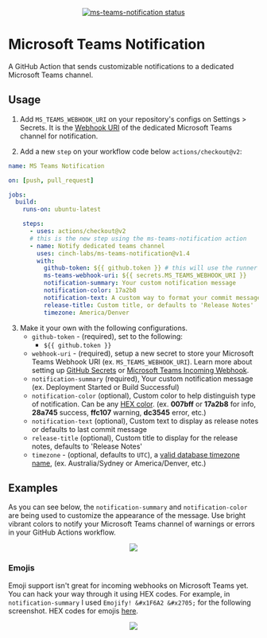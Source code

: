 <p align="center">
  <a href="https://github.com/jdcargile/ms-teams-notification/actions"><img alt="ms-teams-notification status" src="https://github.com/jdcargile/ms-teams-notification/workflows/Build%20&%20Test/badge.svg"></a>
</p>

# Microsoft Teams Notification 
A GitHub Action that sends customizable notifications to a dedicated Microsoft Teams channel.

## Usage
1. Add `MS_TEAMS_WEBHOOK_URI` on your repository's configs on Settings > Secrets. It is the [Webhook URI](https://docs.microsoft.com/en-us/microsoftteams/platform/webhooks-and-connectors/how-to/add-incoming-webhook) of the dedicated Microsoft Teams channel for notification.

2) Add a new `step` on your workflow code below `actions/checkout@v2`:

```yaml
name: MS Teams Notification

on: [push, pull_request]

jobs:
  build:
    runs-on: ubuntu-latest

    steps:
      - uses: actions/checkout@v2
      # this is the new step using the ms-teams-notification action
      - name: Notify dedicated teams channel
        uses: cinch-labs/ms-teams-notification@v1.4
        with:
          github-token: ${{ github.token }} # this will use the runner's token.
          ms-teams-webhook-uri: ${{ secrets.MS_TEAMS_WEBHOOK_URI }}
          notification-summary: Your custom notification message 
          notification-color: 17a2b8
          notification-text: A custom way to format your commit message, or it defaults to the last commit message if not set
          release-title: Custom title, or defaults to 'Release Notes'
          timezone: America/Denver
```

3. Make it your own with the following configurations.
   - `github-token` - (required), set to the following:
     - `${{ github.token }}`
   - `webhook-uri` - (required), setup a new secret to store your Microsoft Teams Webhook URI (ex. `MS_TEAMS_WEBHOOK_URI`). Learn more about setting up [GitHub Secrets](https://help.github.com/en/actions/configuring-and-managing-workflows/creating-and-storing-encrypted-secrets) or [Microsoft Teams Incoming Webhook](https://docs.microsoft.com/en-us/microsoftteams/platform/webhooks-and-connectors/how-to/add-incoming-webhook).
   - `notification-summary` (required), Your custom notification message (ex. Deployment Started or Build Successful)
   - `notification-color` (optional), Custom color to help distinguish type of notification. Can be any [HEX color](https://html-color.codes/). (ex. **007bff** or **17a2b8** for info, **28a745** success, **ffc107** warning, **dc3545** error, etc.)
   - `notification-text` (optional), Custom text to display as release notes or defaults to last commit message
   - `release-title` (optional), Custom title to display for the release notes, defaults to 'Release Notes' 
   - `timezone` - (optional, defaults to `UTC`), a [valid database timezone name](https://en.wikipedia.org/wiki/List_of_tz_database_time_zones), (ex. Australia/Sydney or America/Denver, etc.)

## Examples
As you can see below, the `notification-summary` and `notification-color` are being used to customize the appearance of the message. Use bright vibrant colors to notify your Microsoft Teams channel of warnings or errors in your GitHub Actions workflow.

<p align="center">
<img src="notification-color-screenshots.png">
</p>

### Emojis
Emoji support isn't great for incoming webhooks on Microsoft Teams yet. You can hack your way through it using HEX codes. For example, in `notification-summary` I used `Emojify! &#x1F6A2​​ &#x2705;` for the following screenshot. HEX codes for emojis [here](https://apps.timwhitlock.info/emoji/tables/unicode). 

<p align="center">
<img src="notification-emoji-screenshot.png">
</p>
